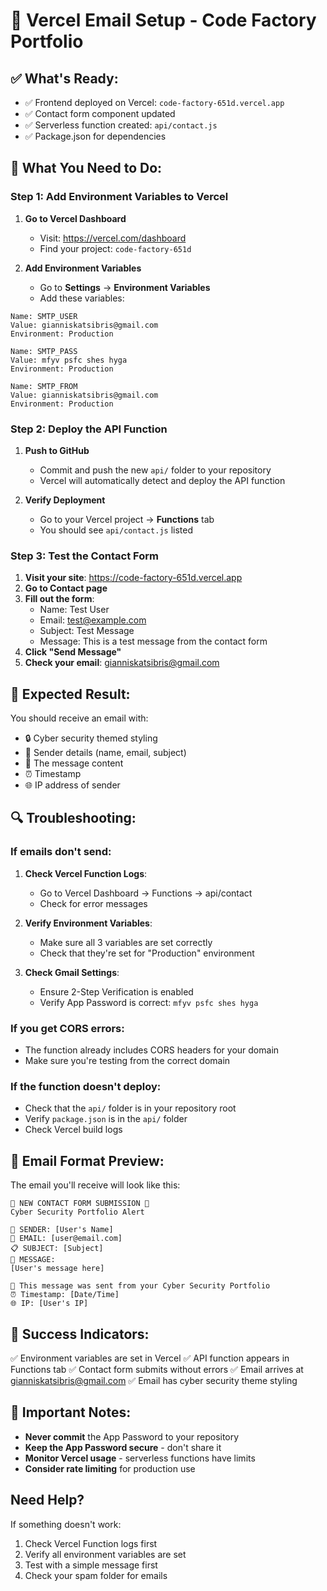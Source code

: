 # 🚀 Vercel Email Setup - Code Factory Portfolio

## ✅ What's Ready:
- ✅ Frontend deployed on Vercel: `code-factory-651d.vercel.app`
- ✅ Contact form component updated
- ✅ Serverless function created: `api/contact.js`
- ✅ Package.json for dependencies

## 🔧 What You Need to Do:

### Step 1: Add Environment Variables to Vercel

1. **Go to Vercel Dashboard**
   - Visit: https://vercel.com/dashboard
   - Find your project: `code-factory-651d`

2. **Add Environment Variables**
   - Go to **Settings** → **Environment Variables**
   - Add these variables:

```
Name: SMTP_USER
Value: gianniskatsibris@gmail.com
Environment: Production

Name: SMTP_PASS  
Value: mfyv psfc shes hyga
Environment: Production

Name: SMTP_FROM
Value: gianniskatsibris@gmail.com
Environment: Production
```

### Step 2: Deploy the API Function

1. **Push to GitHub**
   - Commit and push the new `api/` folder to your repository
   - Vercel will automatically detect and deploy the API function

2. **Verify Deployment**
   - Go to your Vercel project → **Functions** tab
   - You should see `api/contact.js` listed

### Step 3: Test the Contact Form

1. **Visit your site**: https://code-factory-651d.vercel.app
2. **Go to Contact page**
3. **Fill out the form**:
   - Name: Test User
   - Email: test@example.com
   - Subject: Test Message
   - Message: This is a test message from the contact form
4. **Click "Send Message"**
5. **Check your email**: gianniskatsibris@gmail.com

## 🎯 Expected Result:

You should receive an email with:
- 🔒 Cyber security themed styling
- 👤 Sender details (name, email, subject)
- 💬 The message content
- ⏰ Timestamp
- 🌐 IP address of sender

## 🔍 Troubleshooting:

### If emails don't send:
1. **Check Vercel Function Logs**:
   - Go to Vercel Dashboard → Functions → api/contact
   - Check for error messages

2. **Verify Environment Variables**:
   - Make sure all 3 variables are set correctly
   - Check that they're set for "Production" environment

3. **Check Gmail Settings**:
   - Ensure 2-Step Verification is enabled
   - Verify App Password is correct: `mfyv psfc shes hyga`

### If you get CORS errors:
- The function already includes CORS headers for your domain
- Make sure you're testing from the correct domain

### If the function doesn't deploy:
- Check that the `api/` folder is in your repository root
- Verify `package.json` is in the `api/` folder
- Check Vercel build logs

## 📧 Email Format Preview:

The email you'll receive will look like this:

```
🚨 NEW CONTACT FORM SUBMISSION 🚨
Cyber Security Portfolio Alert

👤 SENDER: [User's Name]
📧 EMAIL: [user@email.com]  
📋 SUBJECT: [Subject]
💬 MESSAGE:
[User's message here]

🔐 This message was sent from your Cyber Security Portfolio
⏰ Timestamp: [Date/Time]
🌐 IP: [User's IP]
```

## 🎉 Success Indicators:

✅ Environment variables are set in Vercel
✅ API function appears in Functions tab
✅ Contact form submits without errors
✅ Email arrives at gianniskatsibris@gmail.com
✅ Email has cyber security theme styling

## 🚨 Important Notes:

- **Never commit** the App Password to your repository
- **Keep the App Password secure** - don't share it
- **Monitor Vercel usage** - serverless functions have limits
- **Consider rate limiting** for production use

## Need Help?

If something doesn't work:
1. Check Vercel Function logs first
2. Verify all environment variables are set
3. Test with a simple message first
4. Check your spam folder for emails 